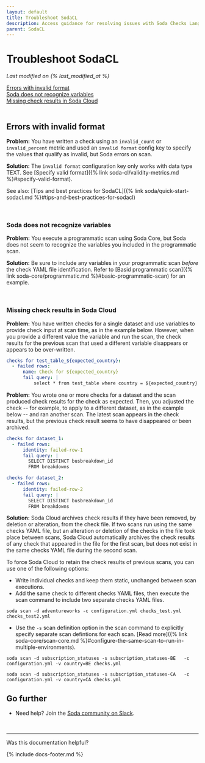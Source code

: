 ```yaml
---
layout: default
title: Troubleshoot SodaCL
description: Access guidance for resolving issues with Soda Checks Language checks and metrics.
parent: SodaCL
---
```


# Troubleshoot SodaCL
*Last modified on {% last_modified_at %}*

[Errors with invalid format](#errors-with-invalid-format)<br />
[Soda does not recognize variables](#soda-does-not-recognize-variables)<br />
[Missing check results in Soda Cloud](#missing-check-results-in-soda-cloud)<br />
<br />

## Errors with invalid format

**Problem:** You have written a check using an `invalid_count` or `invalid_percent` metric and used an `invalid format` config key to specify the values that qualify as invalid, but Soda errors on scan.

**Solution:** The `invalid format` configuration key only works with data type TEXT. See [Specify valid format]({% link soda-cl/validity-metrics.md %}#specify-valid-format).

See also: [Tips and best practices for SodaCL]({% link soda/quick-start-sodacl.md %}#tips-and-best-practices-for-sodacl)

<br />

### Soda does not recognize variables 

**Problem:** You execute a programmatic scan using Soda Core, but Soda does not seem to recognize the variables you included in the programmatic scan. 

**Solution:** Be sure to include any variables in your programmatic scan *before* the check YAML file identification. Refer to [Basid programmatic scan]({% link soda-core/programmatic.md %}#basic-programmatic-scan) for an example.

<br />

### Missing check results in Soda Cloud

**Problem:** You have written checks for a single dataset and use variables to provide check input at scan time, as in the example below. However, when you provide a different value the variable and run the scan, the check results for the previous scan that used a different variable disappears or appears to be over-written. 
```yaml
checks for test_table_${expected_country}:
  - failed rows:
      name: Check for ${expected_country}
      fail query: |
          select * from test_table where country = ${expected_country}
```

**Problem:** You wrote one or more checks for a dataset and the scan produced check results for the check as expected. Then, you adjusted the check -- for example, to apply to a different dataset, as in the example below -- and ran another scan. The latest scan appears in the check results, but the previous check result seems to have disappeared or been archived.
```yaml
checks for dataset_1:
  - failed rows:
      identity: failed-row-1
      fail query: |
        SELECT DISTINCT busbreakdown_id
        FROM breakdowns
```
```yaml
checks for dataset_2:
  - failed rows:
      identity: failed-row-2
      fail query: |
        SELECT DISTINCT busbreakdown_id
        FROM breakdowns
```

**Solution:** Soda Cloud archives check results if they have been removed, by deletion or alteration, from the check file. If two scans run using the same checks YAML file, but an alteration or deletion of the checks in the file took place between scans, Soda Cloud automatically archives the check results of any check that appeared in the file for the first scan, but does not exist in the same checks YAML file during the second scan.

To force Soda Cloud to retain the check results of previous scans, you can use one of the following options:
* Write individual checks and keep them static, unchanged between scan executions.
* Add the same check to different checks YAML files, then execute the scan command to include two separate checks YAML files. 

```shell
soda scan -d adventureworks -c configuration.yml checks_test.yml checks_test2.yml
```

* Use the `-s` scan definition option in the scan command to explicitly specify separate scan defintions for each scan. [Read more]({% link soda-core/scan-core.md %}#configure-the-same-scan-to-run-in-multiple-environments).

```shell
soda scan -d subscription_statuses -s subscription_statuses-BE   -c configuration.yml -v country=BE checks.yml 

soda scan -d subscription_statuses -s subscription_statuses-CA   -c configuration.yml -v country=CA checks.yml 
```



## Go further

* Need help? Join the <a href="https://community.soda.io/slack" target="_blank"> Soda community on Slack</a>.
<br />

---

Was this documentation helpful?

<!-- LikeBtn.com BEGIN -->
<span class="likebtn-wrapper" data-theme="tick" data-i18n_like="Yes" data-ef_voting="grow" data-show_dislike_label="true" data-counter_zero_show="true" data-i18n_dislike="No"></span>
<script>(function(d,e,s){if(d.getElementById("likebtn_wjs"))return;a=d.createElement(e);m=d.getElementsByTagName(e)[0];a.async=1;a.id="likebtn_wjs";a.src=s;m.parentNode.insertBefore(a, m)})(document,"script","//w.likebtn.com/js/w/widget.js");</script>
<!-- LikeBtn.com END -->

{% include docs-footer.md %}